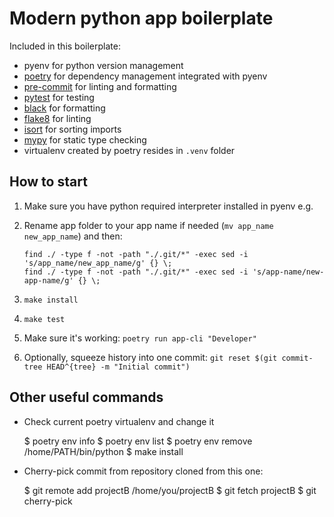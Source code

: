 # Modern python app boilerplate

Included in this boilerplate:

 - pyenv for python version management
 - [poetry](https://python-poetry.org/) for dependency management integrated with pyenv
 - [pre-commit](https://pre-commit.com/) for linting and formatting
 - [pytest](https://docs.pytest.org/en/stable/) for testing
 - [black]() for formatting
 - [flake8]() for linting
 - [isort]() for sorting imports
 - [mypy]() for static type checking
 - virtualenv created by poetry resides in `.venv` folder


## How to start

1. Make sure you have python required interpreter installed in pyenv e.g.
2. Rename app folder to your app name if needed (`mv app_name new_app_name`) and then:

       find ./ -type f -not -path "./.git/*" -exec sed -i 's/app_name/new_app_name/g' {} \;
       find ./ -type f -not -path "./.git/*" -exec sed -i 's/app-name/new-app-name/g' {} \;

3. `make install`
4. `make test`
5. Make sure it's working: `poetry run app-cli "Developer"`
6. Optionally, squeeze history into one commit: `git reset $(git commit-tree HEAD^{tree} -m "Initial commit")`

## Other useful commands

 - Check current poetry virtualenv and change it

   $ poetry env info
   $ poetry env list
   $ poetry env remove /home/PATH/bin/python
   $ make install

 - Cherry-pick commit from repository cloned from this one:

   $ git remote add projectB /home/you/projectB
   $ git fetch projectB
   $ git cherry-pick <commit from projectB repo>
